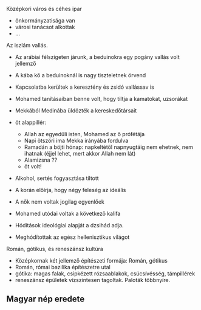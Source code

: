 Középkori város és céhes ipar
- önkormányzatisága van
- városi tanácsot alkottak
- ...

Az iszlám vallás.
- Az arábiai félszigeten járunk, a beduinokra egy pogány vallás volt jellemző
- A kába kő a beduinoknál is nagy tiszteletnek örvend
- Kapcsolatba kerültek a keresztény és zsidó vallássav is
- Mohamed tanításaiban benne volt, hogy tiltja  a kamatokat, uzsorákat
- Mekkából Medinába üldözték a kereskedőtársait
- öt alappillér:
  - Allah az egyedüli isten, Mohamed az ő prófétája
  - Napi ötszöri ima Mekka irányába fordulva
  - Ramadán a böjti hónap: napkeltétől napnyugtáig nem ehetnek, nem ihatnak (éjjel lehet, mert akkor Allah nem lát)
  - Alamizsna ??
  - öt volt!
  
- Alkohol, sertés fogyasztása tiltott
- A korán előírja, hogy négy feleség az ideális
- A nők nem voltak jogilag egyenlőek
- Mohamed utódai voltak a következő kalifa
- Hódítások ideológiai alapját a dzsihád adja.
- Meghódítottak az egész hellenisztikus világot


Román, gótikus, és reneszánsz kultúra
- Középkornak két jellemző építészeti formája: Román, gótikus
- Román, római bazilika építészetre utal
- gótika: magas falak, csipkézett rózsaablakok, csúcsívésség, támpillérek
- reneszánsz épületek vízszintesen tagoltak. Paloták többnyíre. 



Magyar nép eredete
- 